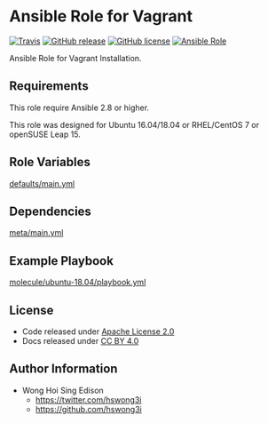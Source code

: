 # Ansible Role for Vagrant

[![Travis](https://img.shields.io/travis/alvistack/ansible-role-vagrant.svg)](https://travis-ci.org/alvistack/ansible-role-vagrant)
[![GitHub release](https://img.shields.io/github/release/alvistack/ansible-role-vagrant.svg)](https://github.com/alvistack/ansible-role-vagrant)
[![GitHub license](https://img.shields.io/github/license/alvistack/ansible-role-vagrant.svg)](https://github.com/alvistack/ansible-role-vagrant/blob/master/LICENSE)
[![Ansible Role](https://img.shields.io/badge/galaxy-alvistack.vagrant-blue.svg)](https://galaxy.ansible.com/alvistack/vagrant)

Ansible Role for Vagrant Installation.

## Requirements

This role require Ansible 2.8 or higher.

This role was designed for Ubuntu 16.04/18.04 or RHEL/CentOS 7 or openSUSE Leap 15.

## Role Variables

[defaults/main.yml](defaults/main.yml)

## Dependencies

[meta/main.yml](meta/main.yml)

## Example Playbook

[molecule/ubuntu-18.04/playbook.yml](molecule/ubuntu-18.04/playbook.yml)

## License

  - Code released under [Apache License 2.0](LICENSE)
  - Docs released under [CC BY 4.0](http://creativecommons.org/licenses/by/4.0/)

## Author Information

  - Wong Hoi Sing Edison
      - <https://twitter.com/hswong3i>
      - <https://github.com/hswong3i>
